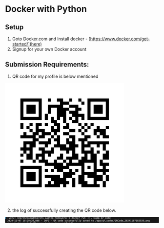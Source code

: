 # Docker with Python

## Setup
1.  Goto Docker.com and Install docker - [https://www.docker.com/get-started/](here)
2.  Signup for your own Docker account 

## Submission Requirements:

1. QR code for my profile is below mentioned

![QR for git profile](./QRCode_20241107131204.png)

2. the log of successfully creating the QR code below.

![Output log image](./image.png)
